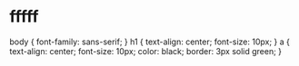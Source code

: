 # fffff
body {     font-family: sans-serif; }  h1 {     text-align: center;     font-size: 10px; }  a {     text-align: center;     font-size: 10px;     color: black;     border: 3px solid green; }
